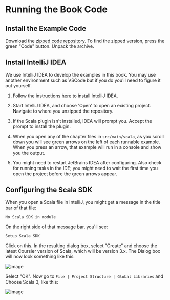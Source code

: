 # Running the Book Code

## Install the Example Code

Download the [zipped code repository](https://github.com/EffectOrientedProgramming/examples).
To find the zipped version, press the green "Code" button.
Unpack the archive.

## Install IntelliJ IDEA

We use IntelliJ IDEA to develop the examples in this book.
You may use another environment such as VSCode but if you do you'll need to figure it out yourself.

1. Follow the instructions [here](https://www.jetbrains.com/help/idea/installation-guide.html)
   to install IntelliJ IDEA.

1. Start IntelliJ IDEA, and choose 'Open' to open an existing project.
   Navigate to where you unzipped the repository.

1. If the Scala plugin isn't installed, IDEA will prompt you.
   Accept the prompt to install the plugin.

1. When you open any of the chapter files in `src/main/scala`, as you scroll down you will
   see green arrows on the left of each runnable example.
   When you press an arrow, that example will run in a console and show you the output.

1. You might need to restart JetBrains IDEA after configuring. 
   Also check for running tasks in the IDE; you might need to wait the first time you open the project before the green arrows appear.

<!-- 
3. Go to the menu and select:
   `View | Tool Windows | sbt`. Right-click the directory name, and reload the sbt project.
   This should ensure your machine has all necessary plugins and extensions installed.

- If you get a message:
```text
Scalafmt configuration detected in this project
Use scalafmt formatter
Continue using IntelliJ formatter
```
  Select `Use scalafmt formatter` -->

## Configuring the Scala SDK

When you open a Scala file in IntelliJ, you might get a message in the title bar of that file:
```
No Scala SDK in module
```
On the right side of that message bar, you'll see:
```
Setup Scala SDK
```
Click on this. In the resulting dialog box, select "Create" and choose the latest Coursier version of Scala, which will be
version 3.x. The Dialog box will now look something like this:

![image](https://user-images.githubusercontent.com/1001900/126879631-6490636e-7db5-4e4f-90c6-82292ff2569f.png)

Select "OK". Now go to `File | Project Structure | Global Libraries` and Choose Scala 3, like this:

![image](https://user-images.githubusercontent.com/1001900/126879808-1285e65e-e674-4a9b-9246-c86f86956e90.png)
